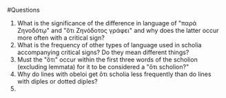 #Questions

1. What is the significance of the difference in language of "παρά Ζηνοδότῳ" and "ὅτι Ζηνόδοτος γράφει" and why does the latter occur more often with a critical sign?
2. What is the frequency of other types of language used in scholia accompanying critical signs? Do they mean different things?
3. Must the "ὅτι" occur within the first three words of the scholion (excluding lemmata) for it to be considered a "ὅτι scholion?"
4. Why do lines with obeloi get ὅτι scholia less frequently than do lines with diples or dotted diples?
5. 
